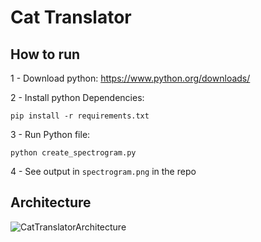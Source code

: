 # Cat Translator

## How to run

1 - Download python: https://www.python.org/downloads/

2 - Install python Dependencies:
```
pip install -r requirements.txt
```

3 - Run Python file:
```
python create_spectrogram.py
```

4 - See output in `spectrogram.png` in the repo

## Architecture
![CatTranslatorArchitecture](https://github.com/BowserTheTalkingCat/CatApp/assets/147279972/d5d2300c-245a-4326-8395-ca9c5f9a1fe6)
